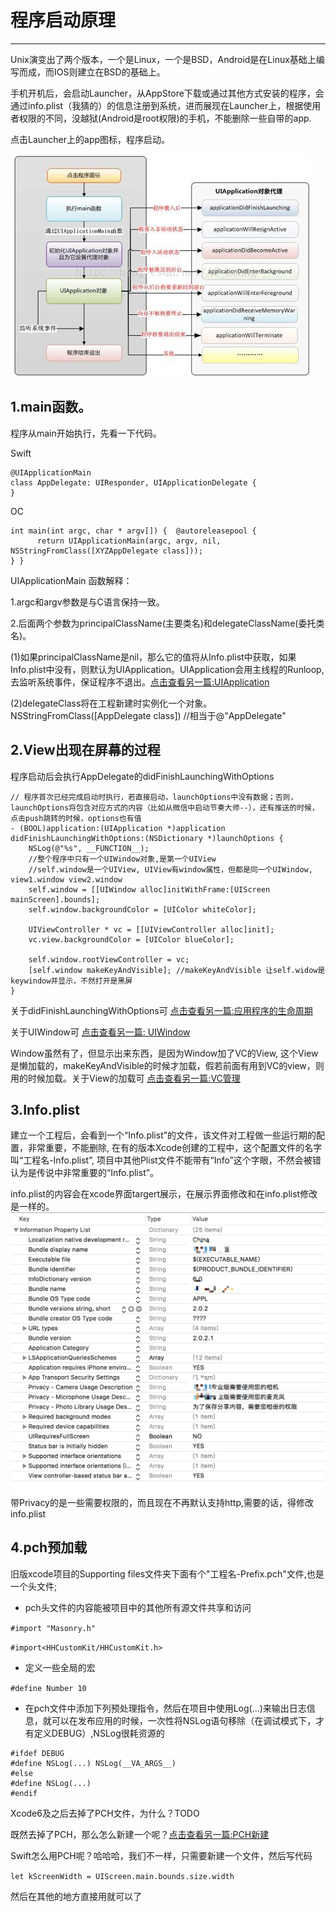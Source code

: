 # 程序启动原理

---

Unix演变出了两个版本，一个是Linux，一个是BSD，Android是在Linux基础上编写而成，而IOS则建立在BSD的基础上。

手机开机后，会启动Launcher，从AppStore下载或通过其他方式安装的程序，会通过info.plist（我猜的）的信息注册到系统，进而展现在Launcher上，根据使用者权限的不同，没越狱\(Android是root权限\)的手机，不能删除一些自带的app.

点击Launcher上的app图标，程序启动。

![](/assets/1430021-c2e42dfc1be91ed9.jpg)

## 1.main函数。

程序从main开始执行，先看一下代码。

Swift

```
@UIApplicationMain
class AppDelegate: UIResponder, UIApplicationDelegate {
}
```

OC

```
int main(int argc, char * argv[]) {  @autoreleasepool {  
      return UIApplicationMain(argc, argv, nil, NSStringFromClass([XYZAppDelegate class]));    
} }
```

UIApplicationMain 函数解释：

1.argc和argv参数是与C语言保持一致。

2.后面两个参数为principalClassName\(主要类名\)和delegateClassName\(委托类名\)。

\(1\)如果principalClassName是nil，那么它的值将从Info.plist中获取，如果Info.plist中没有，则默认为UIApplication。UIApplication会用主线程的Runloop, 去监听系统事件，保证程序不退出。[点击查看另一篇:UIApplication](/chapter1/1/2uiapplication.md)

\(2\)delegateClass将在工程新建时实例化一个对象。NSStringFromClass\(\[AppDelegate class\]\) //相当于@"AppDelegate"

## 2.View出现在屏幕的过程

程序启动后会执行AppDelegate的didFinishLaunchingWithOptions

```
// 程序首次已经完成启动时执行，若直接启动，launchOptions中没有数据；否则，launchOptions将包含对应方式的内容（比如从微信中启动节奏大师--），还有推送的时候，点击push跳转的时候，options也有值
- (BOOL)application:(UIApplication *)application didFinishLaunchingWithOptions:(NSDictionary *)launchOptions {
    NSLog(@"%s", __FUNCTION__);
    //整个程序中只有一个UIWindow对象,是第一个UIView
    //self.window是一个UIView, UIView有window属性，但都是同一个UIWindow,  view1.window view2.window
    self.window = [[UIWindow alloc]initWithFrame:[UIScreen mainScreen].bounds];
    self.window.backgroundColor = [UIColor whiteColor];

    UIViewController * vc = [[UIViewController alloc]init];
    vc.view.backgroundColor = [UIColor blueColor]; 

    self.window.rootViewController = vc;
    [self.window makeKeyAndVisible]; //makeKeyAndVisible 让self.widow是keywindow并显示，不然打开是黑屏
}
```

关于didFinishLaunchingWithOptions可 [点击查看另一篇:应用程序的生命周期](/chapter1/5ying-yong-cheng-xu-sheng-ming-zhou-qi.md)

关于UIWindow可 [点击查看另一篇: UIWindow](/chapter1/3uiwindow.md)

Window虽然有了，但显示出来东西，是因为Window加了VC的View, 这个View是懒加载的，makeKeyAndVisible的时候才加载，假若前面有用到VC的view，则用的时候加载。关于View的加载可 [点击查看另一篇:VC管理](/chapter1/1/6kong-zhi-qi-sheng-ming-zhou-qi.md)

## 3.Info.plist

建立一个工程后，会看到一个“Info.plist”的文件，该文件对工程做一些运行期的配置，非常重要，不能删除, 在有的版本Xcode创建的工程中，这个配置文件的名字叫“工程名-Info.plist”, 项目中其他Plist文件不能带有“Info”这个字眼，不然会被错认为是传说中非常重要的“Info.plist”。

info.plist的内容会在xcode界面targert展示，在展示界面修改和在info.plist修改是一样的。![](/assets/QQ20171231-154120@2x.png)带Privacy的是一些需要权限的，而且现在不再默认支持http,需要的话，得修改info.plist

## 4.pch预加载

旧版xcode项目的Supporting files文件夹下面有个"工程名-Prefix.pch"文件,也是一个头文件;

* pch头文件的内容能被项目中的其他所有源文件共享和访问

`#import "Masonry.h"`

`#import<HHCustomKit/HHCustomKit.h>`

* 定义一些全局的宏

`#define Number 10`

* 在pch文件中添加下列预处理指令，然后在项目中使用Log\(…\)来输出日志信息，就可以在发布应用的时候，一次性将NSLog语句移除（在调试模式下，才有定义DEBUG）,NSLog很耗资源的

```
#ifdef DEBUG
#define NSLog(...) NSLog(__VA_ARGS__)
#else
#define NSLog(...) 
#endif
```

Xcode6及之后去掉了PCH文件，为什么？TODO

既然去掉了PCH，那么怎么新建一个呢？[点击查看另一篇:PCH新建](/chapter1/pchxin-jian.md)

Swift怎么用PCH呢？哈哈哈，我们不一样，只需要新建一个文件，然后写代码

`let kScreenWidth = UIScreen.main.bounds.size.width`

然后在其他的地方直接用就可以了

